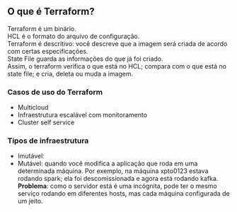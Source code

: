 ## O que é Terraform?

Terraform é um binário.  
HCL é o formato do arquivo de configuração.  
Terraform é descritivo: você descreve que a imagem será criada de acordo com certas especificações.  
State File guarda as informações do que já foi criado.  
Assim, o terraform verifica o que está no HCL; compara com o que está no state file; e cria, deleta ou muda a imagem.  

### Casos de uso do Terraform

- Multicloud
- Infraestrutura escalável com monitoramento
- Cluster self service

### Tipos de infraestrutura

- Imutável: 
- Mutável: quando você modifica a aplicação que roda em uma determinada máquina. Por exemplo, na máquina xpto0123 estava rodando spark; ela foi descomissionada e agora está rodando kafka. **Problema**: como o servidor está é uma incógnita, pode ter o mesmo serviço rodando em diferentes hosts, mas cada máquina configurada de um jeito.


